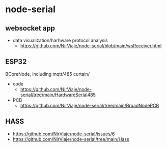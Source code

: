 # node-serial

## websocket app

- data visualization/harhware protocol analysis
  - https://github.com/NirViaje/node-serial/blob/main/wsReceiver.html

## ESP32

BCoreNode, including mqtt/485 curtain/ 
- code
  - https://github.com/NirViaje/node-serial/tree/main/HardwareSerial485
- PCB
  - https://github.com/NirViaje/node-serial/tree/main/BroadNodePCB

## HASS
- https://github.com/NirViaje/node-serial/issues/6
- https://github.com/NirViaje/node-serial/tree/main/Hass
